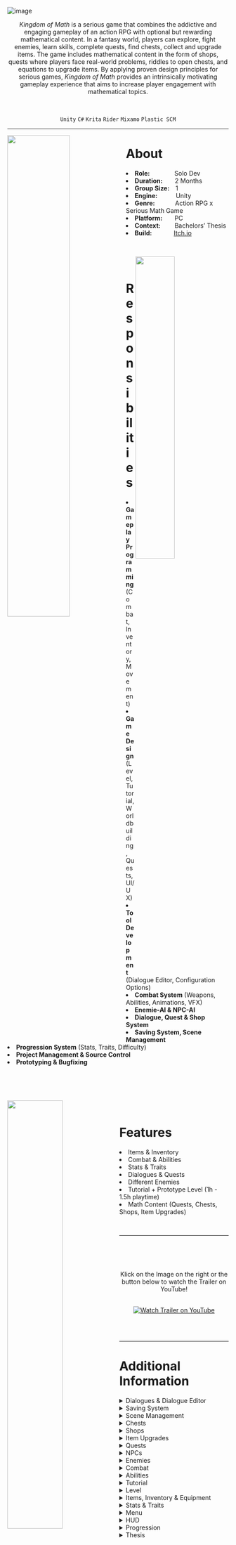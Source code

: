 
![image](https://user-images.githubusercontent.com/104200268/227314831-742e8f9e-8c0d-4339-8d30-1f48b045204b.png)
<p align="center"><i>Kingdom of Math</i> is a serious game that combines the addictive and engaging gameplay of an action RPG with optional but rewarding mathematical content. In a fantasy world, players can explore, fight enemies, learn skills, complete quests, find chests, collect and upgrade items. The game includes mathematical content in the form of shops, quests where players face real-world problems, riddles to open chests, and equations to upgrade items. By applying proven design principles for serious games, <i>Kingdom of Math</i>  provides an intrinsically motivating gameplay experience that aims to increase player engagement with mathematical topics.</p>

<br>

<div align="center">
 
`Unity`
`C#`
`Krita`
`Rider`
`Mixamo`
`Plastic SCM`

</div>

---

<p>
<img align="left" width="53%" height="auto" src="https://user-images.githubusercontent.com/104200268/227624597-b379a28d-b547-41ef-bdc3-bba323bf3e7f.gif">
<h1>About</h1>
<li><b>Role:</b>&emsp;&emsp;&emsp;&emsp;Solo Dev</li>
<li><b>Duration:</b>&emsp;&emsp;2 Months</li>
<li><b>Group Size:</b>&emsp;1</li>
<li><b>Engine:</b>&emsp;&emsp;&emsp;Unity</li>
<li><b>Genre:</b>&emsp;&emsp;&emsp;&nbsp;Action RPG x Serious Math Game</li>
<li><b>Platform:</b>&emsp;&emsp;PC</li>
<li><b>Context:</b>&emsp;&emsp;&nbsp;Bachelors’ Thesis</li>
<li><b>Build:</b>&emsp;&emsp;&emsp;&nbsp;&nbsp;<a href="https://lauramarsoner.itch.io/kingdomofmath">Itch.io</a></li>
</p>

<br>

<p>
<div>
<img align="right" width="42%" height="auto" src="https://user-images.githubusercontent.com/104200268/227627070-b529d4c9-8838-4a3e-8055-d579a45d0ede.png">
<br>
<h1>Responsibilities</h1>
<li><b>Gameplay Programming</b> (Combat, Inventory, Movement)</li>
<li><b>Game Design</b> (Level, Tutorial, Worldbuilding, Quests, UI/UX)</li>
<li><b>Tool Development</b> (Dialogue Editor, Configuration Options)</li>
<li><b>Combat System</b> (Weapons, Abilities, Animations, VFX)</li>
<li><b>Enemie-AI & NPC-AI</b></li>
<li><b>Dialogue, Quest & Shop System</b></li>
<li><b>Saving System, Scene Management</b></li>
<li><b>Progression System</b> (Stats, Traits, Difficulty)</li>
<li><b>Project Management & Source Control</b></li>
<li><b>Prototyping & Bugfixing</b></li>
<br>
<br>
</div>
</p>


<br>

<p>
<div>
<img align="left" width="50%" height="auto" src="https://user-images.githubusercontent.com/104200268/227796152-a848cc4a-c7f6-4511-988b-5db69b7c1583.gif">
<br>
<h1>Features</h1>
<li>Items & Inventory</li>
<li>Combat & Abilities</li>
<li>Stats & Traits</li>
<li>Dialogues & Quests</li>
<li>Different Enemies</li>
<li>Tutorial + Prototype Level (1h - 1.5h playtime)</li>
<li>Math Content (Quests, Chests, Shops, Item Upgrades)</li>
</div>
</p>

<br>

---


 <a href="http://www.youtube.com/watch?feature=player_embedded&v=zHgLsDbrP3M
" target="_blank"><img src="https://user-images.githubusercontent.com/104200268/227638337-fd73fd4e-50a8-41b3-9bd4-4d418f4fe416.png" 
alt="Watch Trailer on YouTube" align="right" width="60%" height="auto" border="10" /></a>
<br>
 <br>
  <br>
<div align="center"> Klick on the Image on the right or the button below to watch the Trailer on YouTube! 
<br>
<br>

 
[![Watch Trailer on YouTube](https://img.shields.io/badge/Watch%20Trailer-FF0000?logo=youtube&style=for-the-badge)](http://www.youtube.com/watch?feature=player_embedded&v=zHgLsDbrP3M) 

</div>

<br>
<br>


---

<p>
<h1>Additional Information</h1>
<details>

  <summary>Dialogues & Dialogue Editor</summary>
 
 
  > <details> 
  >  <summary>Dialogues</summary>
  >  <br>
  >  <div align="center">
  >    The players can interact with NPCs by clicking on them, which opens the dialogue window. The conversation starts with the NPC's part, followed by the player's response with multiple answer choices. The dialogues can trigger NPC actions, such as giving quests and NPCs can give random answers. 
  >    Dialogues should enhance immersion while adding a dynamic feeling to the game.
  >   <img src="https://user-images.githubusercontent.com/104200268/227634579-c074e1ef-75a3-4509-9fca-d6fabc0073be.gif" width="60%" height="auto">
  >   </div>
  >  </details>
  
 > <details> 
 >   <summary>Dialogue Editor</summary>
 >
 >   <br>
 >
 >    <div align="center">
 >    The Dialogue Editor also allows developers to create dialogs quickly and efficiently and provides a better overview over the dialogue. Each dialogue consists of several nodes that are connected by Bézier curves.     
 >     <img src="https://user-images.githubusercontent.com/104200268/227770424-3d76d338-f03b-4df5-a914-addf655d198a.png" width="80%" height="auto">
 >     </div>
 >
 >    <br>
 >
 >    <div align="center"> 
 >    Nodes can be added, linked, or deleted, and can also be moved and arranged by dragging them.
 >    <img src="https://user-images.githubusercontent.com/104200268/227791963-3c6d6053-8d6b-49de-ae02-3e3182ebc0c5.gif" width="80%" height="auto">
 >    </div>
 >
 >    <br>
 >
 >    <div align="center">
 >    The Nodes are implemented using scriptable objects. There are different configuration options for the nodes: the size of the text field, selecting whether it is a player or NPC part of the conversation, and adding an Enter or Exit actions. Conditions can be set, such as requiring players to have certain items in their inventory to unlock specific answer options, which is useful for quests and gameplay.
 >    <img src="https://user-images.githubusercontent.com/104200268/227792229-3e894d1e-12cc-48b5-a301-15247fc87b24.png" width="50%" height="auto">
 >      
 >    Triggers can be used to activate actions when a dialog node is entered or exited, such as removing quest items from the player's inventory or giving rewards. The combination of conditions and triggers in dialogs is a powerful tool for driving the story and gameplay. 
 > </div>
 >   
 > <br>
 >
 > </details>
 
 > <details> 
 >  <summary>Code Snippets</summary>
 >  <br>
 >    Creation of an Editor Window
 >
 > ```c#
 > [MenuItem("Window/Dialogue Editor")]
 > public static void ShowEditorWindow()
 > {
 >     GetWindow(typeof(DialogueEditor), false, "Dialogue Editor");
 > }
 > ```
 > <br>
 >    This Method draws the Bezier Curves to connect the dialogue nodes.
 >
 > ```csharp
 > private void DrawConnections(DialogueNode node)
 > {
 >     Vector3 startPosition = new Vector3(node.GetRect().xMax, node.GetRect().center.y,0);
 >     foreach (DialogueNode childNode in _selectedDialogue.GetAllChildren(node))
 >     {
 >         Vector3 endPosition = new Vector3(childNode.GetRect().xMin, childNode.GetRect().center.y,0);
 >         Vector3 controlPointOffset = endPosition - startPosition;
 >         controlPointOffset.y = 0;
 >         controlPointOffset.x *= 0.9f;
 >         Handles.DrawBezier(startPosition, endPosition, startPosition + controlPointOffset, 
 >           endPosition - controlPointOffset, Color.white, null, 4f);
 >     }
 > }
 > ```
 > <br>
 >    This Method is called if a Dialogue Scriptable object is opened and automatically opens the Dialogue Editor.
 >
 > ```csharp
 > [OnOpenAsset(1)]
 > public static bool OpenDialogue(int instanceID, int line)
 > {
 >     Dialogue dialogue = EditorUtility.InstanceIDToObject(instanceID) as Dialogue;  
 >     if (dialogue != null)
 >     {
 >         ShowEditorWindow();
 >         _selectedDialogue = dialogue;
 >         return true;
 >     }
 >     return false;
 > }
 > ```
 ><br>
 >
 >    This Code only works in the Editor Mode and displays how nodes are created and deleted.
 >
 > ```csharp
 > #if UNITY_EDITOR
 >   public void CreateNode(DialogueNode parent)
 >   {
 >       DialogueNode child = MakeNode(parent);
 >       Undo.RegisterCreatedObjectUndo(child, "Created Dialogue Node");
 >       if (AssetDatabase.GetAssetPath(this) != "")
 >       {
 >           Undo.RecordObject(this, "Added Dialogue Node");
 >       }       
 >       AddNode(child);
 >   }
 >       
 >   public void DeleteNode(DialogueNode nodeToDelete)
 >   {
 >       Undo.RecordObject(this, "Removed Dialogue Node");
 >       nodes.Remove(nodeToDelete);
 >       CleanDeletedChildren(nodeToDelete);
 >       OnValidate();
 >       Undo.DestroyObjectImmediate(nodeToDelete);
 >   }
 >
 >   private DialogueNode MakeNode(DialogueNode parent)
 >   {
 >       DialogueNode child = CreateInstance<DialogueNode>();
 >       child.name = Guid.NewGuid().ToString();
 >       if (parent != null)
 >       {
 >           parent.AddChild(child.name);
 >           child.SetPlayerSpeaking(!parent.IsPlayerSpeaking());
 >           child.SetPosition(parent.GetRect().position + newNodeOffset);
 >       }
 >       return child;
 >   }
 >
 >   private void AddNode(DialogueNode child)
 >   {
 >       nodes.Add(child);
 >       OnValidate();
 >   }
 >       
 >   private void CleanDeletedChildren(DialogueNode nodeToDelete)
 >   {
 >       foreach (DialogueNode node in GetAllNodes())
 >       {
 >           node.RemoveChild(nodeToDelete.name);
 >       }
 >   }
 > #endif
 > ```
 >
 > </details>

</details>

<details>
  <summary>Saving System</summary>
 <br>
 
 > <div align="center"> 
 >  If the player saves the game, the entire game state is saved, including dropped items, shops, chests, current health, mana, positions, money, inventory and equipment, dead enemies/players, experience, stats, traits, etc. The game is also automatically saved when a new level or scene is loaded. For this, persistent objects which persist between scenes are used as an alternative to the singleton pattern. The saving system is implemented by using unique IDs for each object to be saved, collecting all these objects, and saving them using JSON.
 > </div>
 
 > <details> 
 >  <summary>Code Snippets</summary>
 >  <br>
 >  Every object that has components that want to be saved needs to have a <code>JsonSaveableEntity.cs</code> script on it to allow the components to be saved. The following code displays how each object is assigned a unique identifier and how the saveable components of the object are saved and restored.
 >
 > ```csharp
 > [ExecuteAlways]
 > public class JsonSaveableEntity : MonoBehaviour
 > {
 >     [SerializeField] private string uniqueIdentifier = "";
 >      static Dictionary<string, JsonSaveableEntity> globalLookup = new Dictionary<string, JsonSaveableEntity>();
 > //Assigns a unique identifier to the object
 > #if UNITY_EDITOR
 >     private void Update() {
 >         if (Application.IsPlaying(gameObject)) return;
 >         if (string.IsNullOrEmpty(gameObject.scene.path)) return;
 >
 >         SerializedObject serializedObject = new SerializedObject(this);
 >         SerializedProperty property = serializedObject.FindProperty("uniqueIdentifier");
 >           
 >         if (string.IsNullOrEmpty(property.stringValue) || !IsUnique(property.stringValue))
 >         {
 >             property.stringValue = System.Guid.NewGuid().ToString();
 >             serializedObject.ApplyModifiedProperties();
 >         }
 >
 >         globalLookup[property.stringValue] = this;
 >     }
 > #endif
 >
 >     //Collects all saveable components of this object
 >     public JToken CaptureAsJtoken()
 >     {
 >         IDictionary<string, JToken> stateDict = state;
 >         foreach (IJsonSaveable jsonSaveable in GetComponents<IJsonSaveable>())
 >         {             
 >             JToken token = jsonSaveable.CaptureAsJToken();
 >             string component = jsonSaveable.GetType().ToString();
 >             stateDict[jsonSaveable.GetType().ToString()] = token;
 >         }
 >         return state;
 >     }
 >
 >     //Restores all saveable components of this object
 >     public void RestoreFromJToken(JToken s) 
 >     {
 >         JObject state = s.ToObject<JObject>();
 >         IDictionary<string, JToken> stateDict = state;
 >         foreach (IJsonSaveable jsonSaveable in GetComponents<IJsonSaveable>())
 >         {
 >             string component = jsonSaveable.GetType().ToString();
 >             if (stateDict.ContainsKey(component))
 >             {
 >                 jsonSaveable.RestoreFromJToken(stateDict[component]);
 >             }
 >         }
 >     }
 > }
 > ```
 > <br>
 > The <code>JsonSavingSystem</code> class contains the code for saving and loading Scenes and for deleting saveFiles.
 >
 > ```csharp
 > //Loads the last active Scene for example if the player wants to continue a game.
 > public IEnumerator LoadLastScene(string saveFile)
 > {
 >     JObject state = LoadJsonFromFile(saveFile);
 >     IDictionary<string, JToken> stateDict = state; 
 >     int buildIndex = SceneManager.GetActiveScene().buildIndex;
 >     if (stateDict.ContainsKey("lastSceneBuildIndex"))
 >     {
 >         buildIndex = (int)stateDict["lastSceneBuildIndex"];
 >     }
 >     yield return SceneManager.LoadSceneAsync(buildIndex);
 >     RestoreFromToken(state);
 > }
 >
 > //Loads a given savefile
 > public void Load(string saveFile)
 > {
 >     print("Loading from " + GetPathFromSaveFile(saveFile));
 >     RestoreFromToken(LoadJsonFromFile(saveFile));
 > }
 >
 >//Saves the state of the current scene to the savefile
 > public void Save(string saveFile)
 > {
 >     print("Saving to " + GetPathFromSaveFile(saveFile));
 >     JObject state = LoadJsonFromFile(saveFile);
 >     SaveFileAsJSon(saveFile, state);
 > }
 >
 > //Loads the json data from a file
 > private JObject LoadJsonFromFile(string saveFile)
 > {
 >     string path = GetPathFromSaveFile(saveFile);
 >     print("Loading from " + path);
 >     if (!File.Exists(path))
 >     {
 >         return new JObject();
 >     }
 >     using (var textReader = File.OpenText(path))
 >     {
 >         using (var reader = new JsonTextReader(textReader))
 >         {
 >             reader.FloatParseHandling = FloatParseHandling.Double;
 >             return JObject.Load(reader);
 >         }
 >     }
 > }
 >
 > //Saves the current state to a given savefile
 > private void SaveFileAsJSon(string saveFile, JObject state)
 > {
 >     string path = GetPathFromSaveFile(saveFile);
 >     print("Saving to " + path);
 >     using (var textWriter = File.CreateText(path))
 >     {
 >         using (var writer = new JsonTextWriter(textWriter))
 >         {
 >             writer.Formatting = Formatting.Indented;
 >             state.WriteTo(writer);
 >         }
 >     }
 > }
 >
 > //Deletes the given savefile
 > public void Delete(string saveFile)
 > {
 >     print("Deleting from " + GetPathFromSaveFile(saveFile));
 >     File.Delete(GetPathFromSaveFile(saveFile));
 > }
 >
 > //Collects all saveable objects in a dictionary and sets the lastSceneBuildIndex to the current scene
 > private void CaptureAsToken(JObject state)
 > {
 >     IDictionary<string, JToken> stateDict = state;
 >     foreach (JsonSaveableEntity saveable in FindObjectsOfType<JsonSaveableEntity>())
 >     {
 >         stateDict[saveable.GetUniqueIdentifier()] = saveable.CaptureAsJtoken();
 >     }
 >     stateDict["lastSceneBuildIndex"] = SceneManager.GetActiveScene().buildIndex;
 > }
 >
 > //Restores the state of all the saveable components 
 > private void RestoreFromToken(JObject state)
 > {
 >     IDictionary<string, JToken> stateDict = state;
 >     foreach (JsonSaveableEntity savable in FindObjectsOfType<JsonSaveableEntity>())
 >     {
 >         string id = savable.GetUniqueIdentifier();
 >         if (stateDict.ContainsKey(id))
 >         {
 >             savable.RestoreFromJToken(stateDict[id]);
 >         }
 >     }
 > }
 > ```
 > <br>
 > This is an example how the Saving of the Health of Players and Enemies works. The <code>_healthPoints</code> value is saved using <code>CaptureAsJToken()</code> and loaded using <code>RestoreFromJToken()</code>. After loading the state of the Characters is also updated using <code>UpdateState()</code>.
 >
 > ```csharp
 > public class Health : MonoBehaviour, IJsonSaveable
 > {
 >     private LazyValue<float> _healthPoints; //lazyvalue ensures that variable is initialized before use
 >     
 >     //Converts the healthPoints value to a JToken and returns it to be saved
 >     public JToken CaptureAsJToken()
 >     {
 >         return JToken.FromObject(_healthPoints.value);
 >     }
 >     
 >     //Restores the healthPoints from the given JToken and updates the state
 >     public void RestoreFromJToken(JToken state)
 >     {
 >         float val = state.ToObject<float>();
 >         _healthPoints.value = val;
 >         UpdateState();
 >     }
 >
 >     //Updates the state of the object having the health script on it
 >     private void UpdateState()
 >     {
 >         if (!_wasDeadLastFrame && IsDead())
 >         {
 >             _animator.SetTrigger(DieTrigger);
 >             _actionScheduler.CancelCurrentAction();
 >         }
 >         if (_wasDeadLastFrame && !IsDead())
 >         {
 >             _animator.Rebind();
 >         }
 >         _wasDeadLastFrame = IsDead();
 > }
 > ```
 >
 > </details>
</details>

<details>
  <summary>Scene Management</summary>
 <br>
 
 > <div align="center"> 
 > Portals are used for the transition between levels, through which the players can pass. As a transition, a white screen is displayed to provide enough time for the new scene to load, and then that scene is displayed. The players have set spawn points and are then spawned at that point and the corresponding level is loaded.
 > <img src="https://user-images.githubusercontent.com/104200268/227891326-1d00fcc3-2789-4860-9cef-499e59f94d5b.gif" width="80%" height="auto">
 > </div>
  <br>

 > <details> 
 >  <summary>Code Snippets</summary>
 >  <br>
 > After the player enters a portal the transition to the next scene is started.
 >
 > ```csharp
 > private void OnTriggerEnter(Collider other)
 > {
 >     if (other.CompareTag("Player"))
 >     {
 >         StartCoroutine(TransitionToScene());
 >     }
 > }
 > ```
 >
 > To transition to a new scene the playerController is disabled and the scene is faded out. Next the state of the current scene is saved, the next scene is loaded. Then the portal of the new scene where the player enters is loaded and the player is updated. The transition ends with saving the new scene, fading in and enabling player controls.
 >
 > ```csharp
 > private IEnumerator TransitionToScene()
 > {
 >     if (sceneToLoadIndex < 0)
 >     {
 >         Debug.LogError("Scene to load not set.");
 >         yield break; 
 >     }
 >           
 >     DontDestroyOnLoad(gameObject);
 >          
 >     Fader fader = FindObjectOfType<Fader>();
 >     SavingWrapper savingWrapper = FindObjectOfType<SavingWrapper>();
 >
 >     PlayerController playerController = GameObject.FindWithTag("Player").GetComponent<PlayerController>();
 >     playerController.enabled = false;
 >         
 >     yield return fader.FadeOut(fadeOutTime);
 >           
 >     savingWrapper.Save();
 >           
 >     yield return SceneManager.LoadSceneAsync(sceneToLoadIndex);
 >     PlayerController newPlayerController = GameObject.FindWithTag("Player").GetComponent<PlayerController>();
 >     newPlayerController.enabled = false;
 >           
 >     savingWrapper.Load();
 > 
 >     Portal otherPortal = GetOtherPortal();
 >     UpdatePlayer(otherPortal);
 >
 >     savingWrapper.Save();
 >           
 >     yield return new WaitForSeconds(fadeWaitTime);
 >           
 >     fader.FadeIn(fadeInTime);
 >           
 >     newPlayerController.enabled = true;
 >           
 >     Destroy(gameObject);
 > }
 >
 > //Updates the players position/rotation based on the new portal
 > private void UpdatePlayer(Portal otherPortal)
 > {
 >     GameObject player = GameObject.FindWithTag("Player");
 >     player.GetComponent<NavMeshAgent>().enabled = false;
 >     player.GetComponent<NavMeshAgent>().Warp(otherPortal.spawnPoint.position);
 >     player.transform.rotation = otherPortal.spawnPoint.rotation;
 >     player.GetComponent<NavMeshAgent>().enabled = true;
 > }
 > ```
 >
 > To fade in and out between scenes coroutines are use as displayed in the following code of the Fader.cs class.
 >
 > ```csharp 
 > public class Fader : MonoBehaviour
 > {
 >     private CanvasGroup _canvasGroup;
 >     private Coroutine currentActiveFade = null;
 > 
 >     private void Awake()
 >     {
 >         _canvasGroup = GetComponent<CanvasGroup>();
 >     }
 >
 >     public Coroutine FadeOut(float time)
 >     {
 >         return Fade(time, 1f);
 >     }
 >
 >     public Coroutine FadeIn(float time)
 >     {
 >         return Fade(time, 0);
 >     }
 >
 >     //Fades in or out depending on the alpha value
 >     public Coroutine Fade(float time, float alphaTarget)
 >     {
 >         if (currentActiveFade != null)
 >         {
 >             StopCoroutine(currentActiveFade);
 >         }
 >         currentActiveFade = StartCoroutine(FadeRoutine(time,alphaTarget));
 >         return currentActiveFade;
 >     }
 >     
 >     //Fades out immediately by setting the alpha of the canvasGroup to 1
 >     public void FadeOutImmediate()
 >     {
 >         _canvasGroup.alpha = 1;
 >     }
 >
 >     //Slowly increses/decreases the alpha value of the canvas until the intended alpha value is reached
 >     private IEnumerator FadeRoutine(float time, float alphaTarget)
 >     {
 >         while (!Mathf.Approximately(_canvasGroup.alpha,alphaTarget))
 >         {
 >             _canvasGroup.alpha = Mathf.MoveTowards(_canvasGroup.alpha,alphaTarget, Time.unscaledDeltaTime / time);
 >             yield return null; //wait for 1 frame
 >         }
 >     }
 > }
 > ```
 > <br>
 > </details>
   

</details> 
 
<details>
  <summary>Chests</summary>
  <br>
 
 > <div align="center"> 
 > Chests, as the name suggests, are objects placed in the world that contain items and work as follows. When the players hold the mouse cursor over a chest, the mouse cursor turns into a yellow square. When the players click on a chest, they automatically move into range of the chest, if they are not already in that range from where they can open it.
 > <br>
 > <img src="https://user-images.githubusercontent.com/104200268/227770156-dcc77aea-e740-4666-8390-46ec6a41f624.gif" width="80%" height="auto">
 > </div>
 > <br>
 > <div align="center"> 
 > Once the players are within range, the chest window displayed below opens. The window consists of a mathematical question, an answer field where the players can enter their answer, and a confirmation button. If the answer is correct, the chest opens and a pickup for an item is spawned.  
 > <img src="https://user-images.githubusercontent.com/104200268/227773074-8da5f304-e6e1-4149-80c5-539b9f4ffaaf.png" width="70%" height="auto">
 > </div>
 > <br>
 > <div align="center"> 
 > There are three different types of chests: easy chests, which are wooden and can be opened by solving easy math problems or even trick questions; medium chests, which are golden and can be opened by solving medium math problems; and difficult chests, which are purple and have a golden frame and can be opened by solving difficult math problems.
 > <br>
 > <img src="https://user-images.githubusercontent.com/104200268/227770154-8badb528-65da-446a-9569-44b6c27e9f2d.png" width="60%" height="auto">
 > </div>
 > <br>
 > <div align="center"> 
 > The chests are implemented using scriptable objects, where the developer can configure various options. This includes the respective math problem, a chest prefab depending on the difficulty, a chest protector being the fairy with the clues, a voice output for opening the chest, a level, and a drop library containing the loot that is spawned when the chest is opened.
 > <br>
 > <img src="https://user-images.githubusercontent.com/104200268/227963447-784f63a2-dc0a-4b69-b179-5859e7be0717.png" width="70%" height="auto">
 > </div>
 > <br>
 > <div align="center"> 
 > The math problems are also implemented using scriptable objects consisting of the difficulty, a question, a solution, and a list of hints.
 > <br>
 > <img src="https://user-images.githubusercontent.com/104200268/227963440-7fca7c13-5cd7-4499-abdd-c4c1eb7a5585.png" width="70%" height="auto">
 > </div> 
 <br>
</details>

<details>
  <summary>Shops</summary>
   <br>
   
   > <div align="center"> 
   >   Shops subtly teach math by motivating the players to buy and sell items at different prices and with or without discounts. A shop is indicated in the game by an NPC called a shopkeeper. The shop window shown below opens when clicking on a shopkeeper.
   >  <br>
   >  <img src="https://user-images.githubusercontent.com/104200268/227770460-569c4c95-b963-4cb7-a131-89b8d7e1130e.png" width="70%" height="auto">
   > </div> 
   > <br>
   > <div align="center"> 
   >  It contains various items available for purchase at the current player level, the quantity available for each, the price, and the number that will be added to the shopping list. The players can also switch between buying and selling and filter the items. If they have enough money to buy the corresponding items the items will be added to the players' inventory. 
   >  It should be noted that the transaction is completed only when there is enough space in the inventory and that the stackable items are stacked and not placed in separate places. If the players do not have enough money, the total amount will be displayed in red and the [Kaufen] button will be disabled. 
   >  <br>
   > <img src="https://user-images.githubusercontent.com/104200268/227770519-99289146-2117-4316-bfc8-f4d785567e80.gif" width="90%" height="auto">
   > <img src="https://user-images.githubusercontent.com/104200268/227770826-a3e598af-7dfa-428b-95e4-d6a2278be8af.gif" width="40%" height="auto">
   > </div> 
   > <br>
   > <div align="center"> 
   > There exist different types of shops for example, an armor shop sells different armor items. Some of these shops can also be seen in the image below, where a weapons shop can be seen on the left and an armor shop on the right.
   > <br>
   > <img src="https://user-images.githubusercontent.com/104200268/227770464-ebbb5689-2909-4237-acb7-b239e64786f8.png" width="70%" height="auto">
   > </div> 
   > <br>
   > <div align="center"> 
   > There are various configuration options for shops: the name of the shop, the stock is set by adding items to the stock list and configuring them. Therefore, the initial stock of an item and the level at which the item is sold in the shop can be set. This is used to replenish the shop when a player reaches a new level. Also, the default discount for an item and the sell percentage at which the item can be sold back to the shop can be set. Furthermore, a default selling percentage can be set for the whole shop, which is the percentage of money that the players will receive less for each item that they sell in that shop. Also the maximum discount that players can get in this shop if they maximize the Charisma trait, can be set.
   > <br>
   > <img src="https://user-images.githubusercontent.com/104200268/227975579-137436f0-f745-41a3-8981-af81d934cb19.PNG" width="70%" height="auto">
   > </div>
   <br>
</details>

<details>
  <summary>Item Upgrades</summary>
   <br>
   
   > <div align="center"> 
   > Mathematical content is also integrated into the game through item upgrades. Players can increase a stat corresponding to the item they are upgrading by assigning numbers and signs to different slots to form an equation that gets as close as possible to the maximum number, without exceeding it. This should motivate players to practice mental arithmetic and provides them with the opportunity to optimize their equations each time they collect a new number or sign.
   > <br>
   > <img src="https://user-images.githubusercontent.com/104200268/227770235-918c6946-e085-44bb-8934-d9b8539eb122.gif" width="100%" height="auto">
   > </div>
   > <br>
   > <div align="center"> 
   > Players can move numbers between different items to maximize their stats. The reached value is automatically updated and added to the respective stat. The numbers and signs can be changed at any time to optimize the stat of the item. Only simple operations like addition, subtraction, multiplication, and division are currently supported.
   > <br>
   > <img src="https://user-images.githubusercontent.com/104200268/227773157-4fd39c2a-9f3e-492e-a889-8a4d9cde515f.png" width="50%" height="auto">
   > </div>
   > <br>
</details>

<details>
 <summary>Quests</summary>
  <br>
 
  > <div align="center"> 
  > The game features various levels, each focused on a different topic such as percentage calculations, and includes quests that present real-world problems related to the topic. The quests are designed to engage players emotionally by creating an attachment to NPC characters and motivating them to solve mathematical problems to help those characters.
  > The game also includes a quest window displaying active and completed quests, along with their goals and rewards.
  > <br>
  > <img src="https://user-images.githubusercontent.com/104200268/227773129-757250c6-f349-4574-a258-8c4c31d723f8.png" width="80%" height="auto">
  > </div>
  > <br>
  > <div align="center"> 
  > Quests are implemented using scriptable objects that contain objectives, descriptions, and conditions for completion.
  > <br>
  > <img src="https://user-images.githubusercontent.com/104200268/227784059-d7468f50-ab60-453d-9dc0-a67f2a4eeebe.PNG" width="70%" height="auto">
  > </div>
  > <br> 
 </details>

<details>
  <summary>NPCs</summary>
    <br>
  
  > <div align="center"> 
  > Non-playable characters (NPCs) play a crucial role in a game's story, gameplay, and immersion. There are two types of NPCs: static NPCs and those with dialogs or quests for players. 
  > <img src="https://user-images.githubusercontent.com/104200268/228180590-fa9d8973-d424-455f-aba7-bfbc68b266ae.png" width="80%" height="auto">
  > </div>
  > <br>
  > <div align="center"> 
  > Static NPCs help make the game world feel more lively, while those with quests or dialogs allow players to interact with them and advance the game's story.  
  > <br>
  > <img src="https://user-images.githubusercontent.com/104200268/228180616-3b94ff96-29eb-4d8c-ac92-5ff912173a2f.png" width="80%" height="auto">
  > </div>
  > <br>
  > <div align="center">     
  > To implement NPCs, an NPC Controller is used, which contains a list of NPCActions. Each NPCAction includes a description, position in the game world, time for the action, speed, dialog, and list of animation states. The NPC begins in the first action and moves at the set speed to the next action's position when the specified time has elapsed or when a dialog trigger changes the action. 
  > <br>
  > <img src="https://user-images.githubusercontent.com/104200268/228182600-d797f8b2-2c40-41ab-a73c-17a17bbceab7.PNG" width="70%" height="auto">
  > </div>
  > <br>
  > <div align="center">
  > The use of dialogue triggers provides a high level of control over the NPC's behavior, allowing for multiple actions and dialogues for a single NPC to enhance the game's realism. Also The NPCs gan give quests, complete quest or give the players items.
  > <br>
  > <img src="https://user-images.githubusercontent.com/104200268/227784080-f1cc0818-f074-486c-a6da-b61cf8b560dc.PNG" width="70%" height="auto">
  > </div>
 <br>

</details>

<details>
  <summary>Enemies</summary>
  <br>
 
 > <div align="center"> 
  > An enemy is a character similar to the NPC, but with the difference that players can fight against it. In this game, there are different classes of enemies such as unarmed, soldiers, and archers, depending on the fighting style. This class also determines the basic stats of the enemy. There are also different enemy types such as skeletons, goblins, and guards, which currently only determine the appearance of the enemies, but not their stats.
  > <img src="https://user-images.githubusercontent.com/104200268/227770721-d5af6a25-117b-4bcf-bbc9-f14638d5cdc3.PNG" width="80%" height="auto">
  > </div>
  > <br>
 > <div align="center"> 
  > Each enemy has its own base stats, a droptable and an AIController. There are various configuration options, such as chase distance, suspicion time, patrol path, aggro cooldown, and shout distance, which allow for dynamic behavior. Additionally, aggro groups can be defined to make nearby enemies attack when one is attacked. These features allow developers to easily create a large set of enemies with different behavior, making the game feel more natural.
 > <br>
  > <img src="https://user-images.githubusercontent.com/104200268/227782446-ce732ad7-9e89-4f33-bd9d-aa1a6d338b1c.PNG" width="70%" height="auto">
  > </div>
> <br>
 
</details>
 
<details>
  <summary>Combat</summary>
  <br>
 
  > <div align="center"> 
  >  When the players hover over a potential enemy, the cursor turns into a sword if they can fight it. After that, the players automatically attack until the enemy is dead, and move to the next enemy, which is randomly selected from the attacking enemies. The automatic attack was implemented to make combat a bit easier, as the controls and camera are difficult to control at first, and the colliders of the enemies are quite small, so the players may click out of place, which can be frustrating. However, the players can also switch between enemies and run away by themselves and do not have to use automatic attacks, as they only serve as an aid
  > <img src="https://user-images.githubusercontent.com/104200268/227770574-cb417695-9541-4a4f-8e6f-ce76981e2da6.gif" width="80%" height="auto">
  > </div>
  > <br>
   > <div align="center"> 
  > When an opponent or the player is hit, the damage value is displayed above the head of the respective character. After the player's first attack, the enemy's life bar is also displayed. This was implemented so that the world still looks immersive and players cannot see the enemies' life bars from afar and find them easily.
  > <img src="https://user-images.githubusercontent.com/104200268/227770300-7b7ad007-3772-4824-a9cb-df7fcbc2a674.png" width="50%" height="auto">
  > </div>
  > <br>
  > <div align="center"> 
  >  When an enemy dies, the loot is spawned according to the respective drop table and the enemy will remain dead. If the players die, they will respawn at a set respawn point in the level with 70 percent health, and the enemies they fought will also regenerate up to 70 percent health and will move back to their starting position over time. The players also do not lose loot when they die, as not to punish them for it. Also, different sounds are played for the different character classes when they get hit or die, along with corresponding animations.
  > <img src="https://user-images.githubusercontent.com/104200268/227770600-8bd23f67-29e6-4a71-b5c4-b9e46901845b.gif" width="80%" height="auto">
  > </div>
  > <br>
 
</details>
 
<details>
  <summary>Abilities</summary>
  <br>
    
  > <div align="center"> 
  > Abilities are a key aspect of combat in the game, providing players with an additional attack option alongside normal attacks. Abilities can be activated by pressing the appropriate key, with some taking effect immediately, such as health potions, while others require the player to click on the ground where they want the ability to be cast. Abilities have mana costs and cooldowns, and consumables are removed from the inventory when used up.
  > <img src="https://user-images.githubusercontent.com/104200268/227770296-7393e827-009d-40d3-8bf2-66c58208fe2a.png" width="50%" height="auto">
  > </div>
  > <br>
  > <div align="center"> 
  >  These abilities can be equipped in the action bar, with the first four slots reserved for abilities and the last two for consumables like health potions.
  > <br>
  > <img src="https://user-images.githubusercontent.com/104200268/227773065-0ac0cdaf-2a90-47f8-b20a-23169dcc175b.png" width="60%" height="auto">
  > </div>
  > <br>
  
  > <div align="center"> 
  > Abilities are implemented as scriptable objects with configuration options such as being consumable, equipment slot, cooldown, and mana cost. A targeting strategy, filtering strategy, and effect strategy must also be defined. The targeting strategy can be self-targeting, multiple-targeting, single-targeting, or directional-targeting. The filtering strategy specifies which characters to target and how to filter them. After setting the target, effects such as animations and particle effects are executed in the specified order.
  > <img src="https://user-images.githubusercontent.com/104200268/227782438-9990bba2-73d9-488f-89f5-8ca20afa2ae3.PNG" width="70%" height="auto">
  > </div>
  > <br>
</details>
 
<details>
  <summary>Tutorial</summary>
  <br>
  
  > <div align="center"> 
  > The tutorial introduces various mechanics and features to players in a linear manner. It is implemented using an NPC that explains each feature to the players in a dialog and verifies their understanding through checkpoints. 
 > The tutorial in a game starts with the players interacting with an NPC, who explains the movement and camera controls, basic combat, and HUD. The players must then open a chest, collect an item, and equip it to fight an enemy blocking the way to the next tutorial level. To reach the second level, the players must collect items and pass through a portal, which is explained to them.
  > <img src="https://user-images.githubusercontent.com/104200268/227770307-db398f6f-c979-40eb-82f8-4371b3911c14.png" width="90%" height="auto">
  > </div>
  > <br>
  > <div align="center"> 
  >  In the second part of the game tutorial, players are introduced to abilities and the action bar, followed by a combat sequence where they can test their new abilities. An item dropped by an enemy is used to explain the players' stats, and a chest is opened to show how items are enhanced by bonus stats. Quests are then introduced, where players must collect diamonds from enemies to deepen their understanding of combat mechanics and quests. Completing the quest levels up the player, and trait points are explained. Shops are then introduced, followed by a lesson on how to pause and save the game.
 > <br>
  > <img src="https://user-images.githubusercontent.com/104200268/227770308-6e6f8038-4a5b-4b0e-a55b-abe1af29667d.png" width="90%" height="auto">
  > </div>
  > <br>
</details>

<details>
  <summary>Level</summary>
 <br>
  
  > <div align="center"> 
  >  The first level of the game, includes a main quest line where players help a farmer chase dwarves away from his farm. To complete the quest, players must defeat enemies in the forest and ruins, talk to the dwarves, and retrieve ingredients to bake apple pie for them. There are also enemies to battle, chests hidden throughout the level that provide items to make combat easier, and shops where players can buy items to get stronger.
 > <br>
  > <img src="https://user-images.githubusercontent.com/104200268/227773147-16f01469-d92c-4dd5-acf4-150a542f906f.png" width="90%" height="auto">
  > </div>
  > <br>

</details>

<details>
  <summary>Items, Inventory & Equipment</summary>
   
   ![Gladiature](https://user-images.githubusercontent.com/104200268/227773632-13ac5757-80d4-482c-8c00-0a187c97fb62.png)

   ![Voll_Bag](https://user-images.githubusercontent.com/104200268/227773165-9d35752c-2f08-4d92-ab82-c4e7d3b60c9c.png)

   ![Inventar_ZuoftSchunGmocht](https://user-images.githubusercontent.com/104200268/227770376-1bd74a0c-e1eb-49fa-aa4f-ba115ed9c0a5.png)

   ![pickups_mit_Untertitel02 (1)](https://user-images.githubusercontent.com/104200268/227773612-9354560d-2631-44d9-bac0-9722b049a7f2.PNG)

   ![math so](https://user-images.githubusercontent.com/104200268/227782490-362ea03f-2107-456b-b195-65b74c05f1ae.PNG)

   ![bowso](https://user-images.githubusercontent.com/104200268/227783402-ae62c1aa-3ba2-4de1-a588-ec69baa010b7.PNG)

   ![helmetso](https://user-images.githubusercontent.com/104200268/227783412-d0e094c0-55b8-4aec-aee2-605aee1c5a4d.PNG)

</details>

<details>
  <summary>Stats & Traits</summary>
 <br>
  
  > <div align="center"> 
  > The game includes various stats such as Health, Damage, Mana, Defense, and Cooldown Reduction, among others. The player and enemies have base stats based on their level. Players can increase their stats by leveling up, assigning traits, and equipping or upgrading items. The players can view their stats by pressing the [S] key.
 > <br>
  > <img src="https://user-images.githubusercontent.com/104200268/227770405-c5de455d-2b22-4b6a-9718-c5bfed2134e6.png" width="50%" height="auto">
  > </div>
  > <br>  
  > <div align="center"> 
  >  The game also features a trait system where players can improve their stats without equipping items. Traits such as Charisma and Stamina increase specific stats by a set amount per trait point. The trait window can be opened with the [T] key, and players can assign trait points by clicking on the [+] next to the desired trait and confirming. Once a trait point is confirmed, it cannot be undone.
 > <br>
  > <img src="https://user-images.githubusercontent.com/104200268/227770407-1ae44eb7-fcd5-489c-94f2-1a1e2b7dbf7c.png" width="50%" height="auto">
  > </div>
  > <br>
  
</details>

<details>
  <summary>Menu</summary>
 
![mainmenu](https://user-images.githubusercontent.com/104200268/228370267-889bcbcd-40ce-475b-a79f-2b02f120232f.PNG)
 
 ![Settings](https://user-images.githubusercontent.com/104200268/228370299-11aee5eb-5d0a-4963-a0bb-0d6d80bdf896.PNG)


   ![Main_Menu](https://user-images.githubusercontent.com/104200268/227770545-a1086e54-4a32-4f67-aca6-2fe967083310.png)
 
 ![loadgame](https://user-images.githubusercontent.com/104200268/228370253-86b38c17-2f6f-4566-9d82-d96892c1ed7b.PNG)
  The game can be paused with the [P] key, which freezes time and opens a pause menu where players can save the game. 

   ![PauseMenue02](https://user-images.githubusercontent.com/104200268/227770529-10d03e56-53cc-4d44-85d2-3c4264bc70d0.png)
 
 ![creategame](https://user-images.githubusercontent.com/104200268/228370229-e0d6bd59-3068-4ddb-9f0d-486bceb5e15d.PNG)

</details>
 
 <details>
  <summary>HUD</summary>
  <br>
  
  > <div align="center"> 
  >   The HUD is used to display various information to the players. It is static on the screen so that the information remains visible during the game. In this game, the HUD consists of the purse, which displays the player's current money in the lower left, the quest menu in the lower right, the action bar in the lower center, and the player status in the upper left. The player's status bar shows the player's icon, current and maximum Health, current and maximum Mana, and current level and the experience needed to level up.
 > <br>
  > <img src="https://user-images.githubusercontent.com/104200268/227770525-ef541b4f-d53b-4120-807c-01e16119342c.png" width="90%" height="auto">
  > </div>
  > <br>
  
</details>

<details>
  <summary>Progression</summary>

   ![Progression](https://user-images.githubusercontent.com/104200268/227770766-03aae77e-b416-47e4-b5fd-298adc3d674b.PNG)

   ![progressionenemy](https://user-images.githubusercontent.com/104200268/227770767-931b36e0-f552-4b84-81bb-308809898956.PNG)

   ![progressionPlayer](https://user-images.githubusercontent.com/104200268/227770769-d5deefb6-f553-4ed1-b972-cc427b201126.PNG)

</details>
 
 <details>
  <summary>Thesis</summary>
 <br>
  
  > <div align="center"> 
  >  If you are interested in obtaining more information, you can download the final presentation and the bachelor's thesis using the links provided below. These resources contain valuable insights and details about the project.
  > <br>
  > <br>
  >
  > [Presentation.pdf](https://github.com/MarsonerLaura/KingdomOfMath/files/11094274/BA.Prasentation.pptx.pdf)
  > <br>
  >
  > [Thesis.pdf](https://github.com/MarsonerLaura/KingdomOfMath/files/11094238/Thesis.pdf)
  > <br>
  > <br>
  > Abstract
  > <br>
  > Serious games have shown promise as a tool to enhance the learning experience by generating higher intrinsic motivation than traditional learning methods. In this paper, a serious game called Kingdom of Math is developed that aims to teach mathematics to secondary school students using proven design principles. To this end, essential terms and concepts are described, and related work is analyzed. The requirements for such a serious game are outlined, and the approach and design decisions made are discussed and implemented. A user study is conducted to evaluate the developed game, and the results are presented and discussed. In addition, possible improvements and enhancements for this project in the future are suggested.
  > </div>
  > <br>
> 
   

  


</details>
 
</p>
